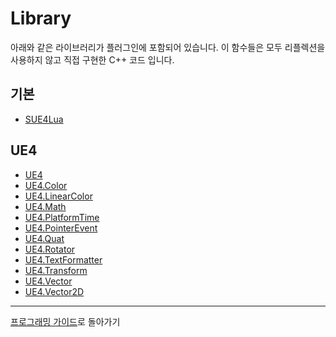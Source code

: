 
Library
=======

아래와 같은 라이브러리가 플러그인에 포함되어 있습니다.
이 함수들은 모두 리플렉션을 사용하지 않고 직접 구현한 C++ 코드 입니다.

기본
----

* [SUE4Lua](SUE4Lua_ko.md)

UE4
---

* [UE4](UE4_ko.md)
* [UE4.Color](UE4.Color_ko.md)
* [UE4.LinearColor](UE4.LinearColor_ko.md)
* [UE4.Math](UE4.Math_ko.md)
* [UE4.PlatformTime](UE4.PlatformTime_ko.md)
* [UE4.PointerEvent](UE4.PointerEvent_ko.md)
* [UE4.Quat](UE4.Quat_ko.md)
* [UE4.Rotator](UE4.Rotator_ko.md)
* [UE4.TextFormatter](UE4.TextFormatter_ko.md)
* [UE4.Transform](UE4.Transform_ko.md)
* [UE4.Vector](UE4.Vector_ko.md)
* [UE4.Vector2D](UE4.Vector2D_ko.md)

----------------------------------------------------
[프로그래밍 가이드](ProgrammingGuide_ko.md)로 돌아가기